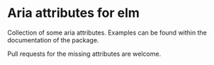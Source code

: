 # Aria attributes for elm

Collection of some aria attributes. Examples can be found within the
documentation of the package.

Pull requests for the missing attributes are welcome.
